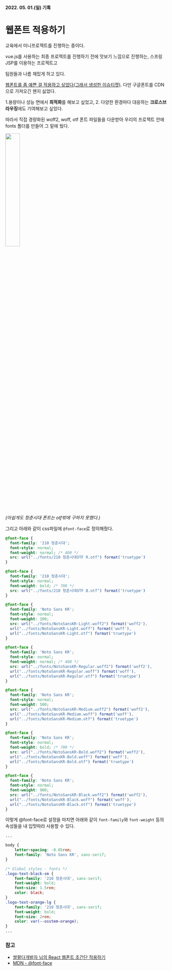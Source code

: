 **2022. 05. 01.(일) 기록**
# 웹폰트 적용하기

교육에서 미니프로젝트를 진행하는 중이다.

vue.js를 사용하는 최종 프로젝트를 진행하기 전에 맛보기 느낌으로 진행하는, 스프링 JSP를 이용하는 프로젝트고

팀원들과 나름 재밌게 하고 있다.

[웹폰트를 좀 예쁜 걸 적용하고 싶었다(그래서 생성한 이슈티켓)](https://github.com/SukheeChoi/springframework-mini-project/issues/126). 다만 구글폰트를 CDN으로 가져오긴 왠지 싫었다.

1.용량이나 성능 면에서 **최적화**를 해보고 싶었고, 2. 다양한 환경마다 대응하는 **크로스브라우징**에도 기여해보고 싶었다.

따라서 직접 경량화된 woff2, woff, otf 폰트 파일들을 다운받아 우리의 프로젝트 안에 fonts 폴더를 만들어 그 밑에 뒀다.

<img src="https://user-images.githubusercontent.com/18097984/166113413-d00b9c4a-964b-4bf4-aed3-7928722e7888.png" width="30%"/>

_(아쉽게도 청춘시대 폰트는 otf밖에 구하지 못했다.)_

그리고 아래와 같이 css파일에 `@font-face`로 정의해줬다.
```css
@font-face {
  font-family: '210 청춘시대';
  font-style: normal;
  font-weight: normal; /* 400 */
  src: url("../fonts/210 청춘시대OTF R.otf") format('truetype')
}

@font-face {
  font-family: '210 청춘시대';
  font-style: normal;
  font-weight: bold; /* 700 */
  src: url("../fonts/210 청춘시대OTF B.otf") format('truetype')
}

@font-face {
  font-family: 'Noto Sans KR';
  font-style: normal;
  font-weight: 100;
  src: url("../fonts/NotoSansKR-Light.woff2") format('woff2'),
  url("../fonts/NotoSansKR-Light.woff") format('woff'),
  url("../fonts/NotoSansKR-Light.otf") format('truetype')
}

@font-face {
  font-family: 'Noto Sans KR';
  font-style: normal;
  font-weight: normal; /* 400 */
  src: url("../fonts/NotoSansKR-Regular.woff2") format('woff2'),
  url("../fonts/NotoSansKR-Regular.woff") format('woff'),
  url("../fonts/NotoSansKR-Regular.otf") format('truetype')
}

@font-face {
  font-family: 'Noto Sans KR';
  font-style: normal;
  font-weight: 500;
  src: url("../fonts/NotoSansKR-Medium.woff2") format('woff2'),
  url("../fonts/NotoSansKR-Medium.woff") format('woff'),
  url("../fonts/NotoSansKR-Medium.otf") format('truetype')
}

@font-face {
  font-family: 'Noto Sans KR';
  font-style: normal;
  font-weight: bold; /* 700 */
  src: url("../fonts/NotoSansKR-Bold.woff2") format('woff2'),
  url("../fonts/NotoSansKR-Bold.woff") format('woff'),
  url("../fonts/NotoSansKR-Bold.otf") format('truetype')
}

@font-face {
  font-family: 'Noto Sans KR';
  font-style: normal;
  font-weight: 900;
  src: url("../fonts/NotoSansKR-Black.woff2") format('woff2'),
  url("../fonts/NotoSansKR-Black.woff") format('woff'),
  url("../fonts/NotoSansKR-Black.otf") format('truetype')
}
```

이렇게 @font-face로 설정을 마치면 아래와 같이 `font-family`와 `font-weight` 등의 속성들을 내 입맛따라 사용할 수 있다.

```css
...

body {
	letter-spacing: -0.05rem;
	font-family: 'Noto Sans KR', sans-serif;
}

/* Global styles - fonts */
.logo-text-black-sm {
	font-family: '210 청춘시대', sans-serif;
	font-weight: bold;
	font-size: 1.5rem;
	color: black;
}
.logo-text-orange-lg {
	font-family: '210 청춘시대', sans-serif;
	font-weight: bold;
	font-size: 2rem;
	color: var(--osstem-orange);
}
...
```

### 참고
- [쌀팔다개발자 님의 React 웹폰트 초간단 적용하기](https://daeguowl.tistory.com/183)
- [MDN - @font-face](https://developer.mozilla.org/ko/docs/Web/CSS/@font-face)
